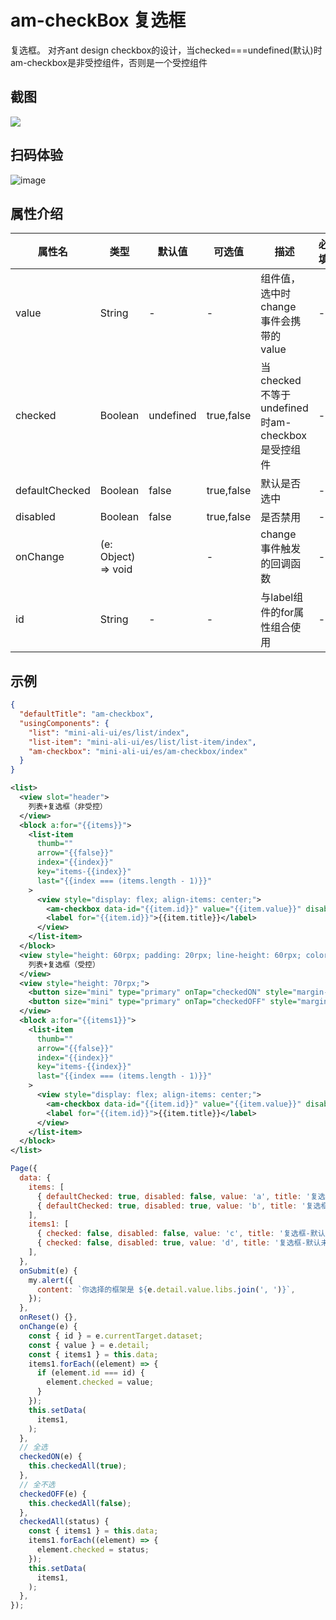# am-checkBox 复选框

复选框。 对齐ant design checkbox的设计，当checked===undefined(默认)时am-checkbox是非受控组件，否则是一个受控组件

## 截图
<img src="https://gw.alipayobjects.com/mdn/rms_a02d41/afts/img/A*f3-xS7ChP58AAAAAAAAAAABkARQnAQ"/>

## 扫码体验

![image](http://mdn.alipayobjects.com/afts/img/A*2utdSJ4pVQIAAAAAAAAAAABkAa8wAA/original?bz=openpt_doc&t=YNFG8j9uSgTPpwzq-7EBRAAAAABkMK8AAAAA)

## 属性介绍
| 属性名 | 类型 | 默认值 | 可选值 | 描述 | 必填 |
| ---- | ---- | ---- | ---- | ---- | ---- |
| value | String | - | - | 组件值，选中时 change 事件会携带的 value | - |
| checked | Boolean | undefined | true,false | 当checked不等于undefined时am-checkbox是受控组件 | - |
| defaultChecked | Boolean | false | true,false | 默认是否选中 | - |
| disabled | Boolean | false | true,false | 是否禁用 | - |
| onChange | (e: Object) => void |  | - | change 事件触发的回调函数 | - |
| id | String | - | - | 与label组件的for属性组合使用 | - |

## 示例

```json
{
  "defaultTitle": "am-checkbox",
  "usingComponents": {
    "list": "mini-ali-ui/es/list/index",
    "list-item": "mini-ali-ui/es/list/list-item/index",
    "am-checkbox": "mini-ali-ui/es/am-checkbox/index"
  }
}
```

```xml
<list>
  <view slot="header">
    列表+复选框（非受控）
  </view>
  <block a:for="{{items}}">
    <list-item
      thumb=""
      arrow="{{false}}"
      index="{{index}}"
      key="items-{{index}}"
      last="{{index === (items.length - 1)}}"
    >
      <view style="display: flex; align-items: center;">
        <am-checkbox data-id="{{item.id}}" value="{{item.value}}" disabled="{{item.disabled}}" defaultChecked="{{item.defaultChecked}}" />
        <label for="{{item.id}}">{{item.title}}</label>
      </view>
    </list-item>
  </block>
  <view style="height: 60rpx; padding: 20rpx; line-height: 60rpx; color: #999;">
    列表+复选框（受控）
  </view>
  <view style="height: 70rpx;">
    <button size="mini" type="primary" onTap="checkedON" style="margin-left: 20rpx;">全选</button>
    <button size="mini" type="primary" onTap="checkedOFF" style="margin-left: 20rpx;">不全选</button>
  </view>
  <block a:for="{{items1}}">
    <list-item
      thumb=""
      arrow="{{false}}"
      index="{{index}}"
      key="items-{{index}}"
      last="{{index === (items.length - 1)}}"
    >
      <view style="display: flex; align-items: center;">
        <am-checkbox data-id="{{item.id}}" value="{{item.value}}" disabled="{{item.disabled}}" checked="{{item.checked}}" onChange="onChange" />
        <label for="{{item.id}}">{{item.title}}</label>
      </view>
    </list-item>
  </block>
</list>
```

```javascript
Page({
  data: {
    items: [
      { defaultChecked: true, disabled: false, value: 'a', title: '复选框-默认选中', id: 'checkbox1' },
      { defaultChecked: true, disabled: true, value: 'b', title: '复选框-默认选中disabled', id: 'checkbox2' },
    ],
    items1: [
      { checked: false, disabled: false, value: 'c', title: '复选框-默认未选中', id: 'checkbox3' },
      { checked: false, disabled: true, value: 'd', title: '复选框-默认未选中disabled', id: 'checkbox4' },
    ],
  },
  onSubmit(e) {
    my.alert({
      content: `你选择的框架是 ${e.detail.value.libs.join(', ')}`,
    });
  },
  onReset() {},
  onChange(e) {
    const { id } = e.currentTarget.dataset;
    const { value } = e.detail;
    const { items1 } = this.data;
    items1.forEach((element) => {
      if (element.id === id) {
        element.checked = value;
      }
    });
    this.setData(
      items1,
    );
  },
  // 全选
  checkedON(e) {
    this.checkedAll(true);
  },
  // 全不选
  checkedOFF(e) {
    this.checkedAll(false);
  },
  checkedAll(status) {
    const { items1 } = this.data;
    items1.forEach((element) => {
      element.checked = status;
    });
    this.setData(
      items1,
    );
  },
});
```